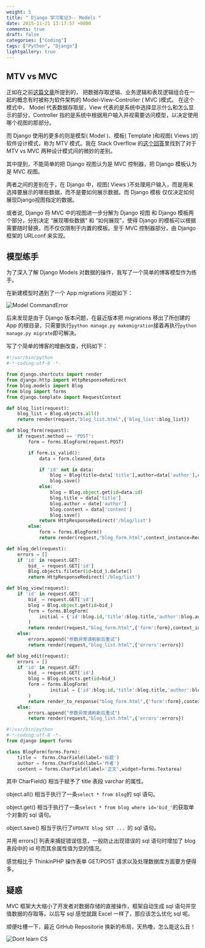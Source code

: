 ```yaml
---
weight: 5
title: " Django 学习笔记3-- Models "
date: 2015-11-21 13:17:57 +0800
comments: true
draft: false
categories: ["Coding"]
tags: ["Python", "Django"]
lightgallery: true
---
```

## MTV vs MVC

正如在之前[这篇文章](http://thehackercat.me/blog/2015/11/14/django-learning1/)所提到的， 把数据存取逻辑、业务逻辑和表现逻辑组合在一起的概念有时被称为软件架构的 Model-View-Controller ( MVC )模式。 在这个模式中， Model 代表数据存取层，View 代表的是系统中选择显示什么和怎么显示的部分，Controller 指的是系统中根据用户输入并视需要访问模型，以决定使用哪个视图的那部分。

<!--more-->

而 Django 使用的更多的则是模型( Model )、模板( Template )和视图( Views )的软件设计模式，称为 MTV 模式。我在 Stack Overflow 的[这个回答](http://stackoverflow.com/questions/6621653/django-vs-model-view-controller)里找到了对于 MTV vs MVC 两种设计模式间的微妙的差别。

其中提到，不能简单的把 Django 视图认为是 MVC 控制器，把 Django 模板认为是 MVC 视图。

两者之间的差别在于，在 Django 中，视图( Views )不处理用户输入，而是用来选择要展示的哪些数据，而不是要如何展示数据。而 Django 模板 仅仅决定如何展现Django视图指定的数据。

或者说, Django 将 MVC 中的视图进一步分解为 Django 视图 和 Django 模板两个部分，分别决定 “展现哪些数据” 和 “如何展现”，使得 Django 的模板可以根据需要随时替换，而不仅仅限制于内置的模板。至于 MVC 控制器部分，由 Django 框架的 URLconf 来实现。

## 模型练手

为了深入了解 Django Models 对数据的操作，我写了一个简单的博客模型作为练手。

在新建模型时遇到了一个 App migrations 问题如下：

![Model CommandError](http://thehackercat-hackercat.stor.sinaapp.com/model%20error%201.png)

后来发现是由于 Django 版本问题，在最近版本把 migrations 移出了所创建的 App 的根目录，只需要执行```python manage.py makemigration```接着再执行```python manage.py migrate```即可解决。

写了个简单的博客的增删改查，代码如下：
``` python #view.py
#!/usr/bin/python
#-*-coding:utf-8 -*-

from django.shortcuts import render
from django.http import HttpResponseRedirect
from blog.models import Blog
from blog import forms
from django.template import RequestContext

def blog_list(request):
    blog_list = Blog.objects.all()
    return render(request,"blog_list.html",{'blog_list':blog_list})

def blog_form(request):
    if request.method == 'POST':
        form = forms.BlogForm(request.POST)

        if form.is_valid():
            data = form.cleaned_data

            if 'id' not in data:
                blog = Blog(title=data['title'],author=data['author'],content=data['content'])
                blog.save()
            else:
                blog = Blog.object.get(id=data.id)
                blog.title = data['title']
                blog.author = date['author']
                blog.content = data['content']
                blog.save()
            return HttpResponseRedirect('/blog/list')
        else:
            form = forms.BlogForm()
            return render(request,"blog_form.html",context_instance=RequestContext(request))

def blog_del(request):
    errors = []
    if 'id' in request.GET:
        bid_ = request.GET['id']
        Blog.objects.fileter(id=bid_).delete()
        return HttpResponseRedirect('/blog/list')

def blog_view(request):
    if 'id' in request.GET:
        bid_ = request.GET['id']
        blog = Blog.object.get(id=bid_)
        form = forms.BlogForm(
            initial = {'id':blog.id,'title':blog.title,'author':blog.author,'content':blog.content}
        )
        return render(request,"blog_form.html",{'form':form},context_instance=RequestContext(request))
    else:
        errors.append("参数异常请刷新后重试")
        return render(request,"blog_list.html",{'errors':errors})

def blog_edit(request):
    errors = []
    if 'id' in request.GET:
        bid_ = request.GET['id']
        blog = Blog.objects.get(id=bid_)
        form = forms.BlogForm(
                initial = {'id':blog.id,'title':blog.title,'author':blog.author,'content':blog.content}
        )
        return render_to_response("blog_form.html",{'form':form},context_instance=RequestContext(request))
    else:
        errors.append("参数异常请刷新后重试")
        return render(request,"blog_list.html",{'errors':errors})
```


``` python #form.py
#!/usr/bin/python
#-*-coding:utf-8 -*-
from django import forms

class BlogForm(forms.Form):
    title =  forms.CharField(label='标题')
    author = forms.CharField(label='作者')
    content = forms.CharField(label='正文',widget=forms.Textarea)
```
其中 CharField() 相当于赋予了 title 表段 varchar 的属性。

object.all() 相当于执行了一条```select * from blog```的 sql 语句。

object.get() 相当于执行了一条```select * from blog where id='bid_'```的获取单个对象的 sql 语句。

object.save() 相当于执行了```UPDATE blog SET ... ```的 sql 语句。

并用 errors[] 列表来捕捉错误信息，一般防止出现错误的 sql 语句时增加了 blog 表段中的 id 号而其余属性值为空的情况。

感觉相比于 ThinkinPHP 操作表单 GET/POST 请求以及处理数据库方面要方便得多。

## 疑惑

MVC 框架大大缩小了开发者对数据存储的直接操作，框架自动生成 sql 语句并空值数据的存取等。以后写 sql 感觉就跟 Excel 一样了，那应该怎么优化 sql 呢。

顺便吐槽一下，最近 GitHub Repositorie 换新的布局，天热噜，怎么能这么丑！

![Dont learn CS](http://thehackercat-hackercat.stor.sinaapp.com/dontstudyCS.jpg)
